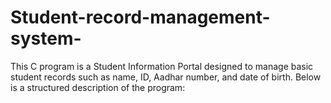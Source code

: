 # Student-record-management-system-
This C program is a Student Information Portal designed to manage basic student records such as name, ID, Aadhar number, and date of birth. Below is a structured description of the program:
